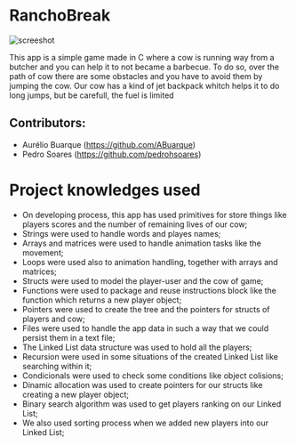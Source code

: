 # RanchoBreak
![screeshot](https://cloud.githubusercontent.com/assets/17463488/25466129/d33938ac-2adc-11e7-8539-cfaea9593a6f.jpg)

This app is a simple game made in C where a cow is running way from a butcher and you can help it to not became a barbecue.
To do so, over the path of cow there are some obstacles and you have to avoid them by jumping the cow.
Our cow has a kind of jet backpack whitch helps it to do long jumps, but be carefull, the fuel is limited

## Contributors:
+ Aurélio Buarque (https://github.com/ABuarque)
+ Pedro Soares (https://github.com/pedrohsoares)

# Project knowledges used
+ On developing process, this app has used primitives for store things like players scores and the number of remaining lives of our cow;
+ Strings were used to handle words and playes names;  
+ Arrays and matrices were used to handle animation tasks like the movement;
+ Loops were used also to animation handling, together with arrays and matrices; 
+ Structs were used to model the player-user and the cow of game;
+ Functions were used to package and reuse instructions block like the function which returns a new player object; 
+ Pointers were used to create the tree and the pointers for structs of players and cow;
+ Files were used to handle the app data in such a way that we could persist them in a text file;
+ The Linked List data structure was used to hold all the players;
+ Recursion were used in some situations of the created Linked List like searching within it; 
+ Condicionals were used to check some conditions like object colisions; 
+ Dinamic allocation was used to create pointers for our structs like creating a new player object;
+ Binary search algorithm was used to get players ranking on our Linked List;
+ We also used sorting process when we added new players into our Linked List; 
